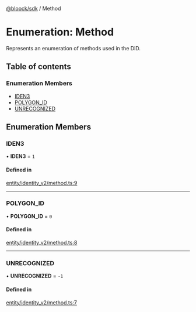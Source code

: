 [@bloock/sdk](../index.md) / Method

# Enumeration: Method

Represents an enumeration of methods used in the DID.

## Table of contents

### Enumeration Members

- [IDEN3](Method-1.md#iden3)
- [POLYGON\_ID](Method-1.md#polygon_id)
- [UNRECOGNIZED](Method-1.md#unrecognized)

## Enumeration Members

### IDEN3

• **IDEN3** = ``1``

#### Defined in

[entity/identity_v2/method.ts:9](https://github.com/bloock/bloock-sdk/blob/edef30d6/languages/js/src/entity/identity_v2/method.ts#L9)

___

### POLYGON\_ID

• **POLYGON\_ID** = ``0``

#### Defined in

[entity/identity_v2/method.ts:8](https://github.com/bloock/bloock-sdk/blob/edef30d6/languages/js/src/entity/identity_v2/method.ts#L8)

___

### UNRECOGNIZED

• **UNRECOGNIZED** = ``-1``

#### Defined in

[entity/identity_v2/method.ts:7](https://github.com/bloock/bloock-sdk/blob/edef30d6/languages/js/src/entity/identity_v2/method.ts#L7)
